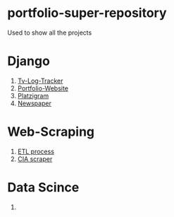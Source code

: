 # portfolio-super-repository
Used to show all the projects

# Django

1. [Tv-Log-Tracker](https://github.com/alcibiadesBustillo/TV-log-tracker)
2. [Portfolio-Website](Proximamente)
3. [Platzigram](https://github.com/alcibiadesBustillo/platzigram)
4. [Newspaper](https://github.com/alcibiadesBustillo/newspaper)

# Web-Scraping

1. [ETL process](https://github.com/alcibiadesBustillo/webScrapper_newsPaper)
2. [CIA scraper](https://github.com/alcibiadesBustillo/scraping-CIA)

# Data Scince

1. 
